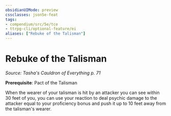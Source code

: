 ```yaml
---
obsidianUIMode: preview
cssclasses: json5e-feat
tags:
- compendium/src/5e/tce
- ttrpg-cli/optional-feature/ei
aliases: ["Rebuke of the Talisman"]
---
```

# Rebuke of the Talisman
*Source: Tasha's Cauldron of Everything p. 71*  

**Prerequisite**: Pact of the Talisman

When the wearer of your talisman is hit by an attacker you can see within 30 feet of you, you can use your reaction to deal psychic damage to the attacker equal to your proficiency bonus and push it up to 10 feet away from the talisman's wearer.
